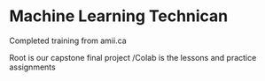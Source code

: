 # Machine Learning Technican

Completed training from amii.ca

Root is our capstone final project
/Colab is the lessons and practice assignments

